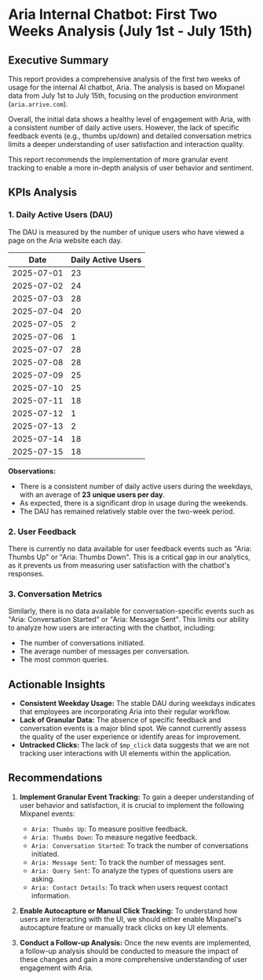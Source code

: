 # Aria Internal Chatbot: First Two Weeks Analysis (July 1st - July 15th)

## Executive Summary

This report provides a comprehensive analysis of the first two weeks of usage for the internal AI chatbot, Aria. The analysis is based on Mixpanel data from July 1st to July 15th, focusing on the production environment (`aria.arrive.com`).

Overall, the initial data shows a healthy level of engagement with Aria, with a consistent number of daily active users. However, the lack of specific feedback events (e.g., thumbs up/down) and detailed conversation metrics limits a deeper understanding of user satisfaction and interaction quality.

This report recommends the implementation of more granular event tracking to enable a more in-depth analysis of user behavior and sentiment.

## KPIs Analysis

### 1. Daily Active Users (DAU)

The DAU is measured by the number of unique users who have viewed a page on the Aria website each day.

| Date       | Daily Active Users |
|------------|--------------------|
| 2025-07-01 | 23                 |
| 2025-07-02 | 24                 |
| 2025-07-03 | 28                 |
| 2025-07-04 | 20                 |
| 2025-07-05 | 2                  |
| 2025-07-06 | 1                  |
| 2025-07-07 | 28                 |
| 2025-07-08 | 28                 |
| 2025-07-09 | 25                 |
| 2025-07-10 | 25                 |
| 2025-07-11 | 18                 |
| 2025-07-12 | 1                  |
| 2025-07-13 | 2                  |
| 2025-07-14 | 18                 |
| 2025-07-15 | 18                 |

**Observations:**

*   There is a consistent number of daily active users during the weekdays, with an average of **23 unique users per day**.
*   As expected, there is a significant drop in usage during the weekends.
*   The DAU has remained relatively stable over the two-week period.

### 2. User Feedback

There is currently no data available for user feedback events such as "Aria: Thumbs Up" or "Aria: Thumbs Down". This is a critical gap in our analytics, as it prevents us from measuring user satisfaction with the chatbot's responses.

### 3. Conversation Metrics

Similarly, there is no data available for conversation-specific events such as "Aria: Conversation Started" or "Aria: Message Sent". This limits our ability to analyze how users are interacting with the chatbot, including:

*   The number of conversations initiated.
*   The average number of messages per conversation.
*   The most common queries.

## Actionable Insights

*   **Consistent Weekday Usage:** The stable DAU during weekdays indicates that employees are incorporating Aria into their regular workflow.
*   **Lack of Granular Data:** The absence of specific feedback and conversation events is a major blind spot. We cannot currently assess the quality of the user experience or identify areas for improvement.
*   **Untracked Clicks:** The lack of `$mp_click` data suggests that we are not tracking user interactions with UI elements within the application.

## Recommendations

1.  **Implement Granular Event Tracking:** To gain a deeper understanding of user behavior and satisfaction, it is crucial to implement the following Mixpanel events:
    *   `Aria: Thumbs Up`: To measure positive feedback.
    *   `Aria: Thumbs Down`: To measure negative feedback.
    *   `Aria: Conversation Started`: To track the number of conversations initiated.
    *   `Aria: Message Sent`: To track the number of messages sent.
    *   `Aria: Query Sent`: To analyze the types of questions users are asking.
    *   `Aria: Contact Details`: To track when users request contact information.

2.  **Enable Autocapture or Manual Click Tracking:** To understand how users are interacting with the UI, we should either enable Mixpanel's autocapture feature or manually track clicks on key UI elements.

3.  **Conduct a Follow-up Analysis:** Once the new events are implemented, a follow-up analysis should be conducted to measure the impact of these changes and gain a more comprehensive understanding of user engagement with Aria.
